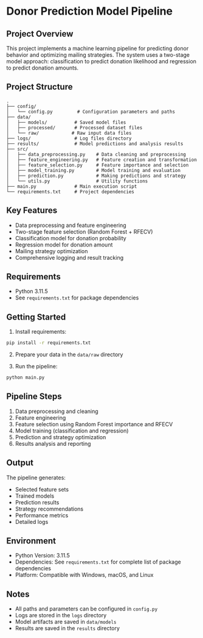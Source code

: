 # Donor Prediction Model Pipeline

## Project Overview
This project implements a machine learning pipeline for predicting donor behavior and optimizing mailing strategies. The system uses a two-stage model approach: classification to predict donation likelihood and regression to predict donation amounts.

## Project Structure
```
.
├── config/
│   └── config.py         # Configuration parameters and paths
├── data/
│   ├── models/          # Saved model files
│   ├── processed/       # Processed dataset files
│   └── raw/            # Raw input data files
├── logs/                # Log files directory
├── results/             # Model predictions and analysis results
├── src/
│   ├── data_preprocessing.py    # Data cleaning and preprocessing
│   ├── feature_engineering.py   # Feature creation and transformation
│   ├── feature_selection.py     # Feature importance and selection
│   ├── model_training.py        # Model training and evaluation
│   ├── prediction.py            # Making predictions and strategy
│   └── utils.py                 # Utility functions
├── main.py              # Main execution script
└── requirements.txt     # Project dependencies
```

## Key Features
- Data preprocessing and feature engineering
- Two-stage feature selection (Random Forest + RFECV)
- Classification model for donation probability
- Regression model for donation amount
- Mailing strategy optimization
- Comprehensive logging and result tracking

## Requirements
- Python 3.11.5
- See `requirements.txt` for package dependencies

## Getting Started
1. Install requirements:
```bash
pip install -r requirements.txt
```

2. Prepare your data in the `data/raw` directory

3. Run the pipeline:
```bash
python main.py
```

## Pipeline Steps
1. Data preprocessing and cleaning
2. Feature engineering
3. Feature selection using Random Forest importance and RFECV
4. Model training (classification and regression)
5. Prediction and strategy optimization
6. Results analysis and reporting

## Output
The pipeline generates:
- Selected feature sets
- Trained models
- Prediction results
- Strategy recommendations
- Performance metrics
- Detailed logs

## Environment
- Python Version: 3.11.5
- Dependencies: See `requirements.txt` for complete list of package dependencies
- Platform: Compatible with Windows, macOS, and Linux

## Notes
- All paths and parameters can be configured in `config.py`
- Logs are stored in the `logs` directory
- Model artifacts are saved in `data/models`
- Results are saved in the `results` directory